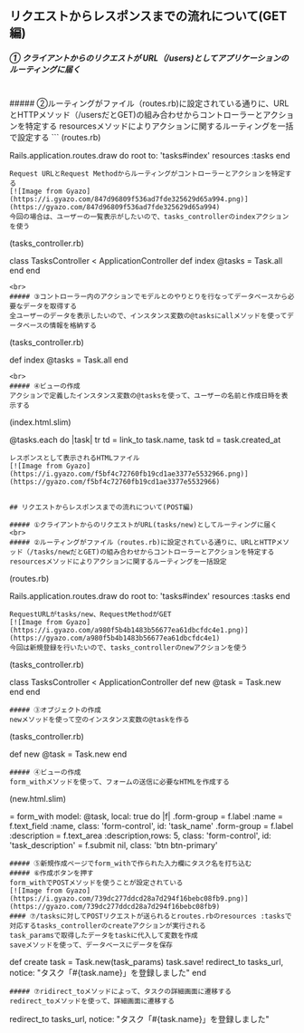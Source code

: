 ## リクエストからレスポンスまでの流れについて(GET 編)

##### ① クライアントからのリクエストが URL（/users)としてアプリケーションのルーティングに届く

<br>
##### ②ルーティングがファイル（routes.rb)に設定されている通りに、URLとHTTPメソッド（/usersだとGET)の組み合わせからコントローラーとアクションを特定する  
resourcesメソッドによりアクションに関するルーティングを一括で設定する
```
(routes.rb)

Rails.application.routes.draw do
root to: 'tasks#index'
resources :tasks
end

```
Request URLとRequest Methodからルーティングがコントローラーとアクションを特定する
[![Image from Gyazo](https://i.gyazo.com/847d96809f536ad7fde325629d65a994.png)](https://gyazo.com/847d96809f536ad7fde325629d65a994)
今回の場合は、ユーザーの一覧表示がしたいので、tasks_controllerのindexアクションを使う
```

(tasks_controller.rb)

class TasksController < ApplicationController
def index
@tasks = Task.all
end
end

```
<br>
##### ③コントローラー内のアクションでモデルとのやりとりを行なってデータベースから必要なデータを取得する
全ユーザーのデータを表示したいので、インスタンス変数の@tasksにallメソッドを使ってデータベースの情報を格納する
```

(tasks_controller.rb)

def index
@tasks = Task.all
end

```
<br>
##### ④ビューの作成
アクションで定義したインスタンス変数の@tasksを使って、ユーザーの名前と作成日時を表示する
```

(index.html.slim)

@tasks.each do |task|
tr
td = link_to task.name, task
td = task.created_at

```
レスポンスとして表示されるHTMLファイル
[![Image from Gyazo](https://i.gyazo.com/f5bf4c72760fb19cd1ae3377e5532966.png)](https://gyazo.com/f5bf4c72760fb19cd1ae3377e5532966)


## リクエストからレスポンスまでの流れについて(POST編)

##### ①クライアントからのリクエストがURL(tasks/new)としてルーティングに届く
<br>
##### ②ルーティングがファイル（routes.rb)に設定されている通りに、URLとHTTPメソッド（/tasks/newだとGET)の組み合わせからコントローラーとアクションを特定する
resourcesメソッドによりアクションに関するルーティングを一括設定
```

(routes.rb)

Rails.application.routes.draw do
root to: 'tasks#index'
resources :tasks
end

```
RequestURLがtasks/new、RequestMethodがGET
[![Image from Gyazo](https://i.gyazo.com/a980f5b4b1483b56677ea61dbcfdc4e1.png)](https://gyazo.com/a980f5b4b1483b56677ea61dbcfdc4e1)
今回は新規登録を行いたいので、tasks_controllerのnewアクションを使う
```

(tasks_controller.rb)

class TasksController < ApplicationController
def new
@task = Task.new
end
end

```
##### ③オブジェクトの作成
newメソッドを使って空のインスタンス変数の@taskを作る
```

(tasks_controller.rb)

def new
@task = Task.new
end

```
##### ④ビューの作成
form_withメソッドを使って、フォームの送信に必要なHTMLを作成する
```

(new.html.slim)

= form_with model: @task, local: true do |f|
.form-group
= f.label :name
= f.text_field :name, class: 'form-control', id: 'task_name'
.form-group
= f.label :description
= f.text_area :description,rows: 5, class: 'form-control', id: 'task_description'
= f.submit nil, class: 'btn btn-primary'

```
##### ⑤新規作成ページでform_withで作られた入力欄にタスク名を打ち込む
##### ⑥作成ボタンを押す
form_withでPOSTメソッドを使うことが設定されている
[![Image from Gyazo](https://i.gyazo.com/739dc277ddcd28a7d294f16bebc08fb9.png)](https://gyazo.com/739dc277ddcd28a7d294f16bebc08fb9)
#### ⑦/tasksに対してPOSTリクエストが送られるとroutes.rbのresources :tasksで対応するtasks_controllerのcreateアクションが実行される
task_paramsで取得したデータをtaskに代入して変数を作成
saveメソッドを使って、データベースにデータを保存
```

def create
task = Task.new(task_params)
task.save!
redirect_to tasks_url, notice: "タスク「#{task.name}」を登録しました"
end

```
##### ⑦ridirect_toメソッドによって、タスクの詳細画面に遷移する
redirect_toメソッドを使って、詳細画面に遷移する
```

redirect_to tasks_url, notice: "タスク「#{task.name}」を登録しました"

```

```
